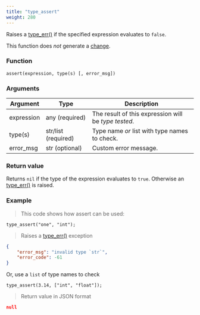 ```yaml
---
title: "type_assert"
weight: 280
---
```


Raises a [type_err()](../../errors/type_err) if the specified expression evaluates to `false`.

This function does *not* generate a [change](../../overview/changes).

### Function

`assert(expression, type(s) [, error_msg])`

### Arguments

Argument | Type | Description
-------- | ---- | -----------
expression | any (required) | The result of this expression will be *type tested*.
type(s) | str/list (required) | Type name *or* list with type names to check.
error_msg | str (optional) | Custom error message.

### Return value

Returns `nil` if the type of the expression evaluates to `true`. Otherwise
an [type_err()](../../errors/type_err) is raised.

### Example

> This code shows how assert can be used:

```thingsdb,should_err
type_assert("one", "int");
```

> Raises a [type_err()](../../errors/type_err) exception

```json
{
    "error_msg": "invalid type `str`",
    "error_code": -61
}
```

Or, use a `list` of type names to check

```thingsdb,json_response
type_assert(3.14, ["int", "float"]);
```

> Return value in JSON format

```json
null
```
